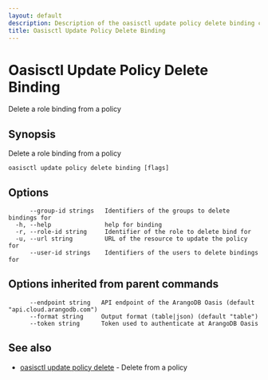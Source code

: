 ```yaml
---
layout: default
description: Description of the oasisctl update policy delete binding command
title: Oasisctl Update Policy Delete Binding
---
```

# Oasisctl Update Policy Delete Binding

Delete a role binding from a policy

## Synopsis

Delete a role binding from a policy

```
oasisctl update policy delete binding [flags]
```

## Options

```
      --group-id strings   Identifiers of the groups to delete bindings for
  -h, --help               help for binding
  -r, --role-id string     Identifier of the role to delete bind for
  -u, --url string         URL of the resource to update the policy for
      --user-id strings    Identifiers of the users to delete bindings for
```

## Options inherited from parent commands

```
      --endpoint string   API endpoint of the ArangoDB Oasis (default "api.cloud.arangodb.com")
      --format string     Output format (table|json) (default "table")
      --token string      Token used to authenticate at ArangoDB Oasis
```

## See also

* [oasisctl update policy delete](oasisctl_update_policy_delete.md)	 - Delete from a policy

